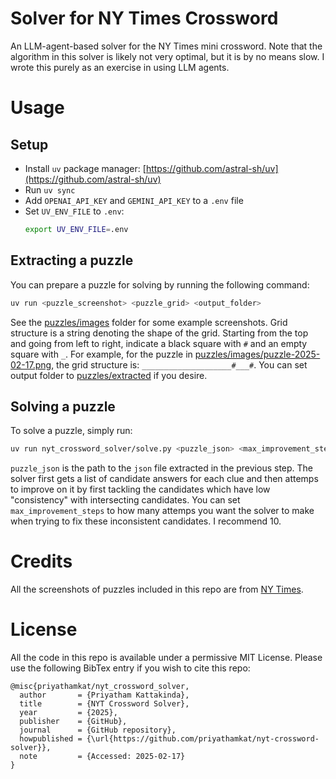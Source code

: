 # Solver for NY Times Crossword
An LLM-agent-based solver for the NY Times mini crossword. Note that the algorithm in this solver is likely not very optimal, but it is by no means slow. I wrote this purely as an exercise in using LLM agents.
# Usage
## Setup
- Install `uv` package manager: [https://github.com/astral-sh/uv](https://github.com/astral-sh/uv)
- Run `uv sync`
- Add `OPENAI_API_KEY` and `GEMINI_API_KEY` to a `.env` file
- Set `UV_ENV_FILE` to `.env`:
    ```bash
    export UV_ENV_FILE=.env
    ```
## Extracting a puzzle
You can prepare a puzzle for solving by running the following command:
```bash
uv run <puzzle_screenshot> <puzzle_grid> <output_folder>
```
See the [puzzles/images](puzzles/images/) folder for some example screenshots. Grid structure is a string denoting the shape of the grid. Starting from the top and going from left to right, indicate a black square with `#` and an empty square with `_`. For example, for the puzzle in [puzzles/images/puzzle-2025-02-17.png](puzzles/images/puzzle-2025-02-17.png), the grid structure is: `____________________#___#`. You can set output folder to [puzzles/extracted](puzzles/extracted/) if you desire.
## Solving a puzzle
To solve a puzzle, simply run:
```bash
uv run nyt_crossword_solver/solve.py <puzzle_json> <max_improvement_steps>
```
`puzzle_json` is the path to the `json` file extracted in the previous step. The solver first gets a list of candidate answers for each clue and then attemps to improve on it by first tackling the candidates which have low "consistency" with intersecting candidates. You can set `max_improvement_steps` to how many attemps you want the solver to make when trying to fix these inconsistent candidates. I recommend 10.
# Credits
All the screenshots of puzzles included in this repo are from [NY Times](https://www.nytimes.com/crosswords/game/mini).
# License
All the code in this repo is available under a permissive MIT License. Please use the following BibTex entry if you wish to cite this repo:
```
@misc{priyathamkat/nyt_crossword_solver,
  author       = {Priyatham Kattakinda},
  title        = {NYT Crossword Solver},
  year         = {2025},
  publisher    = {GitHub},
  journal      = {GitHub repository},
  howpublished = {\url{https://github.com/priyathamkat/nyt-crossword-solver}},
  note         = {Accessed: 2025-02-17}
}
```
